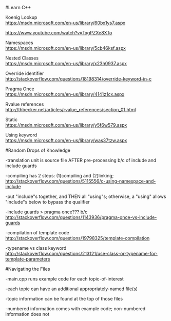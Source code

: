 #Learn C++

Koenig Lookup   
https://msdn.microsoft.com/en-us/library/60bx1ys7.aspx

https://www.youtube.com/watch?v=TxgPZXe8XTo

Namespaces      
https://msdn.microsoft.com/en-us/library/5cb46ksf.aspx

Nested Classes  
https://msdn.microsoft.com/en-us/library/x23h0937.aspx

Override identifier   
http://stackoverflow.com/questions/18198314/override-keyword-in-c

Pragma Once			
https://msdn.microsoft.com/en-us/library/4141z1cx.aspx

Rvalue references   
http://thbecker.net/articles/rvalue_references/section_01.html

Static					
https://msdn.microsoft.com/en-us/library/y5f6w579.aspx

Using keyword   
https://msdn.microsoft.com/en-us/library/was37tzw.aspx


#Random Drops of Knowledge

-translation unit is source file AFTER pre-processing b/c of include and include guards 

-compiling has 2 steps: (1)compiling and (2)linking;  http://stackoverflow.com/questions/5115556/c-using-namespace-and-include

-put "include"s together, and THEN all "using"s; otherwise, a "using" allows "include"s below to bypass the qualifier 

-include guards > pragma once??? b/c http://stackoverflow.com/questions/1143936/pragma-once-vs-include-guards

-compilation of template code http://stackoverflow.com/questions/19798325/template-compilation

-typename vs class keyword http://stackoverflow.com/questions/213121/use-class-or-typename-for-template-parameters

#Navigating the Files

-main.cpp runs example code for each topic-of-interest

-each topic can have an additional appropriately-named file(s)

-topic information can be found at the top of those files

-numbered information comes with example code; non-numbered information does not
